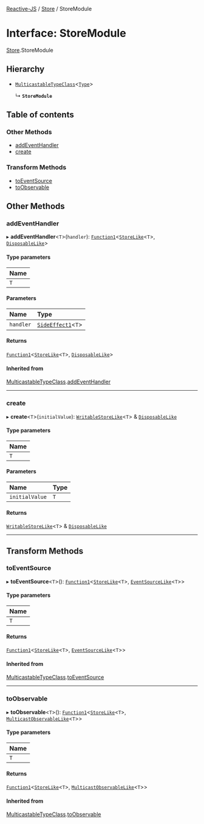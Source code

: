 [Reactive-JS](../README.md) / [Store](../modules/Store.md) / StoreModule

# Interface: StoreModule

[Store](../modules/Store.md).StoreModule

## Hierarchy

- [`MulticastableTypeClass`](types.MulticastableTypeClass.md)<[`Type`](../modules/Store.md#type)\>

  ↳ **`StoreModule`**

## Table of contents

### Other Methods

- [addEventHandler](Store.StoreModule.md#addeventhandler)
- [create](Store.StoreModule.md#create)

### Transform Methods

- [toEventSource](Store.StoreModule.md#toeventsource)
- [toObservable](Store.StoreModule.md#toobservable)

## Other Methods

### addEventHandler

▸ **addEventHandler**<`T`\>(`handler`): [`Function1`](../modules/functions.md#function1)<[`StoreLike`](types.StoreLike.md)<`T`\>, [`DisposableLike`](types.DisposableLike.md)\>

#### Type parameters

| Name |
| :------ |
| `T` |

#### Parameters

| Name | Type |
| :------ | :------ |
| `handler` | [`SideEffect1`](../modules/functions.md#sideeffect1)<`T`\> |

#### Returns

[`Function1`](../modules/functions.md#function1)<[`StoreLike`](types.StoreLike.md)<`T`\>, [`DisposableLike`](types.DisposableLike.md)\>

#### Inherited from

[MulticastableTypeClass](types.MulticastableTypeClass.md).[addEventHandler](types.MulticastableTypeClass.md#addeventhandler)

___

### create

▸ **create**<`T`\>(`initialValue`): [`WritableStoreLike`](types.WritableStoreLike.md)<`T`\> & [`DisposableLike`](types.DisposableLike.md)

#### Type parameters

| Name |
| :------ |
| `T` |

#### Parameters

| Name | Type |
| :------ | :------ |
| `initialValue` | `T` |

#### Returns

[`WritableStoreLike`](types.WritableStoreLike.md)<`T`\> & [`DisposableLike`](types.DisposableLike.md)

___

## Transform Methods

### toEventSource

▸ **toEventSource**<`T`\>(): [`Function1`](../modules/functions.md#function1)<[`StoreLike`](types.StoreLike.md)<`T`\>, [`EventSourceLike`](types.EventSourceLike.md)<`T`\>\>

#### Type parameters

| Name |
| :------ |
| `T` |

#### Returns

[`Function1`](../modules/functions.md#function1)<[`StoreLike`](types.StoreLike.md)<`T`\>, [`EventSourceLike`](types.EventSourceLike.md)<`T`\>\>

#### Inherited from

[MulticastableTypeClass](types.MulticastableTypeClass.md).[toEventSource](types.MulticastableTypeClass.md#toeventsource)

___

### toObservable

▸ **toObservable**<`T`\>(): [`Function1`](../modules/functions.md#function1)<[`StoreLike`](types.StoreLike.md)<`T`\>, [`MulticastObservableLike`](types.MulticastObservableLike.md)<`T`\>\>

#### Type parameters

| Name |
| :------ |
| `T` |

#### Returns

[`Function1`](../modules/functions.md#function1)<[`StoreLike`](types.StoreLike.md)<`T`\>, [`MulticastObservableLike`](types.MulticastObservableLike.md)<`T`\>\>

#### Inherited from

[MulticastableTypeClass](types.MulticastableTypeClass.md).[toObservable](types.MulticastableTypeClass.md#toobservable)
